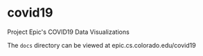 # covid19
Project Epic's COVID19 Data Visualizations


The `docs` directory can be viewed at epic.cs.colorado.edu/covid19
